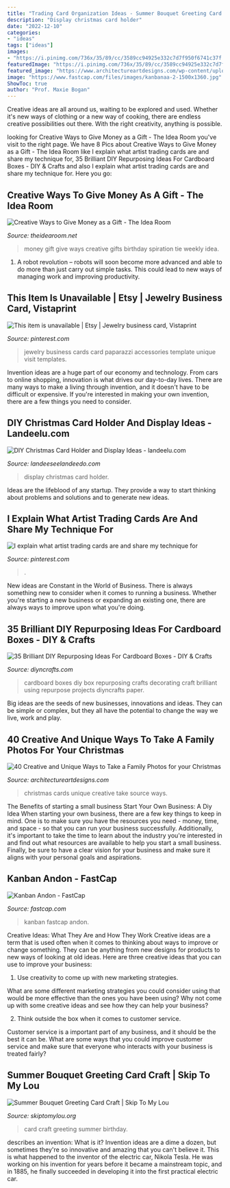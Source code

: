 ```yaml
---
title: "Trading Card Organization Ideas - Summer Bouquet Greeting Card Craft"
description: "Display christmas card holder"
date: "2022-12-10"
categories:
- "ideas"
tags: ["ideas"]
images:
- "https://i.pinimg.com/736x/35/89/cc/3589cc94925e332c7d7f950f6741c37f.jpg"
featuredImage: "https://i.pinimg.com/736x/35/89/cc/3589cc94925e332c7d7f950f6741c37f.jpg"
featured_image: "https://www.architectureartdesigns.com/wp-content/uploads/2013/11/2913.jpg"
image: "https://www.fastcap.com/files/images/kanbanaa-2-1500x1360.jpg"
ShowToc: true
author: "Prof. Maxie Bogan"
---
```



Creative ideas are all around us, waiting to be explored and used. Whether it's new ways of clothing or a new way of cooking, there are endless creative possibilities out there. With the right creativity, anything is possible.

	

		
looking for Creative Ways to Give Money as a Gift - The Idea Room you've visit to the right page. We have 8 Pics about Creative Ways to Give Money as a Gift - The Idea Room like I explain what artist trading cards are and share my technique for, 35 Brilliant DIY Repurposing Ideas For Cardboard Boxes - DIY &amp; Crafts and also I explain what artist trading cards are and share my technique for. Here you go:
		
    
## Creative Ways To Give Money As A Gift - The Idea Room

<img loading=lazy src="http://www.theidearoom.net/wp-content/uploads/2016/10/5ada2879d0e848332b52a85a4ab6fdac.jpg" onerror="this.onerror=null;this.src='https://tse3.mm.bing.net/th?id=OIP.cplYd4Ane1pm-wjWPoLOxgHaNf&amp;pid=15.1';" alt="Creative Ways to Give Money as a Gift - The Idea Room">

_Source: theidearoom.net_

>money gift give ways creative gifts birthday spiration tie weekly idea. 

	

1. A robot revolution – robots will soon become more advanced and able to do more than just carry out simple tasks. This could lead to new ways of managing work and improving productivity.

    
## This Item Is Unavailable | Etsy | Jewelry Business Card, Vistaprint

<img loading=lazy src="https://i.pinimg.com/736x/35/89/cc/3589cc94925e332c7d7f950f6741c37f.jpg" onerror="this.onerror=null;this.src='https://tse4.mm.bing.net/th?id=OIP.e5d7ojefaig23BCS3ouTTQHaGo&amp;pid=15.1';" alt="This item is unavailable | Etsy | Jewelry business card, Vistaprint">

_Source: pinterest.com_

>jewelry business cards card paparazzi accessories template unique visit templates. 

	

Invention ideas are a huge part of our economy and technology. From cars to online shopping, innovation is what drives our day-to-day lives. There are many ways to make a living through invention, and it doesn't have to be difficult or expensive. If you're interested in making your own invention, there are a few things you need to consider.

    
## DIY Christmas Card Holder And Display Ideas - Landeelu.com

<img loading=lazy src="https://www.landeeseelandeedo.com/wp-content/uploads/2016/11/What-a-fun-idea-to-use-an-old-book-to-display-your-Christmas-cards-via-Four-Corners-Design.jpg" onerror="this.onerror=null;this.src='https://tse4.mm.bing.net/th?id=OIP.EbcIehKbolQW8RxGXB885wAAAA&amp;pid=15.1';" alt="DIY Christmas Card Holder and Display Ideas - landeelu.com">

_Source: landeeseelandeedo.com_

>display christmas card holder. 

	

Ideas are the lifeblood of any startup. They provide a way to start thinking about problems and solutions and to generate new ideas.

    
## I Explain What Artist Trading Cards Are And Share My Technique For

<img loading=lazy src="https://i.pinimg.com/736x/c3/53/b2/c353b2cfe42f0af1ffa6d8c00f1fdaea.jpg" onerror="this.onerror=null;this.src='https://tse4.mm.bing.net/th?id=OIP._498ZVTQF19CnTQYvphn4gHaKG&amp;pid=15.1';" alt="I explain what artist trading cards are and share my technique for">

_Source: pinterest.com_

>. 

	

New ideas are Constant in the World of Business. There is always something new to consider when it comes to running a business. Whether you're starting a new business or expanding an existing one, there are always ways to improve upon what you're doing. 

    
## 35 Brilliant DIY Repurposing Ideas For Cardboard Boxes - DIY &amp; Crafts

<img loading=lazy src="https://www.diyncrafts.com/wp-content/uploads/2017/06/cardboard-box-projects.jpg" onerror="this.onerror=null;this.src='https://tse3.mm.bing.net/th?id=OIP.rQZw7O9xI_JxlD08LwBDrAHaD4&amp;pid=15.1';" alt="35 Brilliant DIY Repurposing Ideas For Cardboard Boxes - DIY &amp; Crafts">

_Source: diyncrafts.com_

>cardboard boxes diy box repurposing crafts decorating craft brilliant using repurpose projects diyncrafts paper. 

	

Big ideas are the seeds of new businesses, innovations and ideas. They can be simple or complex, but they all have the potential to change the way we live, work and play.

    
## 40 Creative And Unique Ways To Take A Family Photos For Your Christmas

<img loading=lazy src="https://www.architectureartdesigns.com/wp-content/uploads/2013/11/2913.jpg" onerror="this.onerror=null;this.src='https://tse3.mm.bing.net/th?id=OIP.YNhkWox4eVoDRQy1YJFjRADYEg&amp;pid=15.1';" alt="40 Creative and Unique Ways to Take a Family Photos for your Christmas">

_Source: architectureartdesigns.com_

>christmas cards unique creative take source ways. 

	

The Benefits of starting a small business
Start Your Own Business: A Diy Idea 
When starting your own business, there are a few key things to keep in mind. One is to make sure you have the resources you need - money, time, and space - so that you can run your business successfully. Additionally, it's important to take the time to learn about the industry you're interested in and find out what resources are available to help you start a small business. Finally, be sure to have a clear vision for your business and make sure it aligns with your personal goals and aspirations.

    
## Kanban Andon - FastCap

<img loading=lazy src="https://www.fastcap.com/files/images/kanbanaa-2-1500x1360.jpg" onerror="this.onerror=null;this.src='https://tse4.mm.bing.net/th?id=OIP.8hraU23cF_7txGE_5VP0DwHaGt&amp;pid=15.1';" alt="Kanban Andon - FastCap">

_Source: fastcap.com_

>kanban fastcap andon. 

	

Creative Ideas: What They Are and How They Work
Creative ideas are a term that is used often when it comes to thinking about ways to improve or change something. They can be anything from new designs for products to new ways of looking at old ideas. Here are three creative ideas that you can use to improve your business:
1) Use creativity to come up with new marketing strategies.

What are some different marketing strategies you could consider using that would be more effective than the ones you have been using? Why not come up with some creative ideas and see how they can help your business?

2) Think outside the box when it comes to customer service.

Customer service is a important part of any business, and it should be the best it can be. What are some ways that you could improve customer service and make sure that everyone who interacts with your business is treated fairly?

    
## Summer Bouquet Greeting Card Craft | Skip To My Lou

<img loading=lazy src="https://www.skiptomylou.org/wp-content/uploads/2014/08/Kids-birthday-card-craft-ideas-1.jpg" onerror="this.onerror=null;this.src='https://tse3.mm.bing.net/th?id=OIP.8zra5fBs8qwBDKjpht9NUQHaJ5&amp;pid=15.1';" alt="Summer Bouquet Greeting Card Craft | Skip To My Lou">

_Source: skiptomylou.org_

>card craft greeting summer birthday. 

	

describes an invention: What is it?
Invention ideas are a dime a dozen, but sometimes they're so innovative and amazing that you can't believe it. This is what happened to the inventor of the electric car, Nikola Tesla. He was working on his invention for years before it became a mainstream topic, and in 1885, he finally succeeded in developing it into the first practical electric car.

